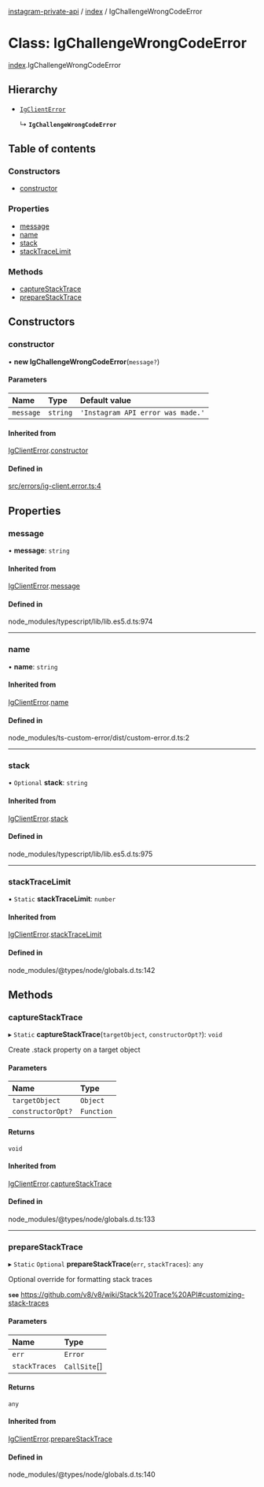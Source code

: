 [instagram-private-api](../../README.md) / [index](../../modules/index.md) / IgChallengeWrongCodeError

# Class: IgChallengeWrongCodeError

[index](../../modules/index.md).IgChallengeWrongCodeError

## Hierarchy

- [`IgClientError`](IgClientError.md)

  ↳ **`IgChallengeWrongCodeError`**

## Table of contents

### Constructors

- [constructor](IgChallengeWrongCodeError.md#constructor)

### Properties

- [message](IgChallengeWrongCodeError.md#message)
- [name](IgChallengeWrongCodeError.md#name)
- [stack](IgChallengeWrongCodeError.md#stack)
- [stackTraceLimit](IgChallengeWrongCodeError.md#stacktracelimit)

### Methods

- [captureStackTrace](IgChallengeWrongCodeError.md#capturestacktrace)
- [prepareStackTrace](IgChallengeWrongCodeError.md#preparestacktrace)

## Constructors

### constructor

• **new IgChallengeWrongCodeError**(`message?`)

#### Parameters

| Name | Type | Default value |
| :------ | :------ | :------ |
| `message` | `string` | `'Instagram API error was made.'` |

#### Inherited from

[IgClientError](IgClientError.md).[constructor](IgClientError.md#constructor)

#### Defined in

[src/errors/ig-client.error.ts:4](https://github.com/Nerixyz/instagram-private-api/blob/0e0721c/src/errors/ig-client.error.ts#L4)

## Properties

### message

• **message**: `string`

#### Inherited from

[IgClientError](IgClientError.md).[message](IgClientError.md#message)

#### Defined in

node_modules/typescript/lib/lib.es5.d.ts:974

___

### name

• **name**: `string`

#### Inherited from

[IgClientError](IgClientError.md).[name](IgClientError.md#name)

#### Defined in

node_modules/ts-custom-error/dist/custom-error.d.ts:2

___

### stack

• `Optional` **stack**: `string`

#### Inherited from

[IgClientError](IgClientError.md).[stack](IgClientError.md#stack)

#### Defined in

node_modules/typescript/lib/lib.es5.d.ts:975

___

### stackTraceLimit

▪ `Static` **stackTraceLimit**: `number`

#### Inherited from

[IgClientError](IgClientError.md).[stackTraceLimit](IgClientError.md#stacktracelimit)

#### Defined in

node_modules/@types/node/globals.d.ts:142

## Methods

### captureStackTrace

▸ `Static` **captureStackTrace**(`targetObject`, `constructorOpt?`): `void`

Create .stack property on a target object

#### Parameters

| Name | Type |
| :------ | :------ |
| `targetObject` | `Object` |
| `constructorOpt?` | `Function` |

#### Returns

`void`

#### Inherited from

[IgClientError](IgClientError.md).[captureStackTrace](IgClientError.md#capturestacktrace)

#### Defined in

node_modules/@types/node/globals.d.ts:133

___

### prepareStackTrace

▸ `Static` `Optional` **prepareStackTrace**(`err`, `stackTraces`): `any`

Optional override for formatting stack traces

**`see`** https://github.com/v8/v8/wiki/Stack%20Trace%20API#customizing-stack-traces

#### Parameters

| Name | Type |
| :------ | :------ |
| `err` | `Error` |
| `stackTraces` | `CallSite`[] |

#### Returns

`any`

#### Inherited from

[IgClientError](IgClientError.md).[prepareStackTrace](IgClientError.md#preparestacktrace)

#### Defined in

node_modules/@types/node/globals.d.ts:140
